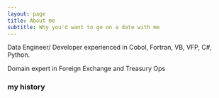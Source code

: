 ```yaml
---
layout: page
title: About me
subtitle: Why you'd want to go on a date with me
---
```

Data Engineer/ Developer experienced in Cobol, Fortran, VB, VFP,  C#,  Python.

Domain expert in Foreign Exchange and Treasury Ops

### my history

